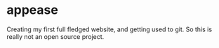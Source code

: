 appease
=======

Creating my first full fledged website, and getting used to git. So this is really not an open source project.
